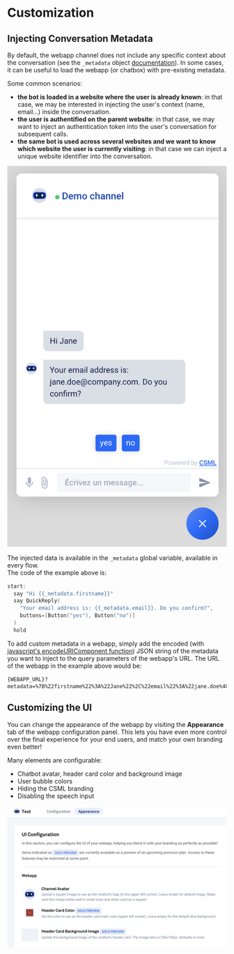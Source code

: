 # Customization

## Injecting Conversation Metadata

By default, the webapp channel does not include any specific context about the conversation \(see the `_metadata`  object [documentation](https://docs.csml.dev/language/memory/temporary-and-long-term-variables#user-context)\). In some cases, it can be useful to load the webapp \(or chatbox\) with pre-existing metadata.

Some common scenarios:

* **the bot is loaded in a website where the user is already known**: in that case, we may be interested in injecting the user's context \(name, email...\) inside the conversation.
* **the user is authentified on the parent website**: in that case, we may want to inject an authentication token into the user's conversation for subsequent calls.
* **the same bot is used across several websites and we want to know which website the user is currently visiting**: in that case we can inject a unique website identifier into the conversation.

![In this example, the chatbot already knows the user&apos;s email address and first name](../../.gitbook/assets/image%20%2870%29.png)

The injected data is available in the `_metadata` global variable, available in every flow.  
The code of the example above is:

```cpp
start:
  say "Hi {{_metadata.firstname}}"
  say QuickReply(
    "Your email address is: {{_metadata.email}}. Do you confirm?",
    buttons=[Button("yes"), Button("no")]
  )
  hold
```

To add custom metadata in a webapp, simply add the encoded \(with [javascript's encodeURIComponent function](https://developer.mozilla.org/en-US/docs/Web/JavaScript/Reference/Global_Objects/encodeURIComponent)\) JSON string of the metadata you want to inject to the query parameters of the webapp's URL. The URL of the webapp in the example above would be:

```text
{WEBAPP_URL}?metadata=%7B%22firstname%22%3A%22Jane%22%2C%22email%22%3A%22jane.doe%40company.com%22%7D
```

## Customizing the UI

You can change the appearance of the webapp by visiting the **Appearance** tab of the webapp configuration panel. This lets you have even more control over the final experience for your end users, and match your own branding even better!

Many elements are configurable:

* Chatbot avatar, header card color and background image
* User bubble colors
* Hiding the CSML branding
* Disabling the speech input

![](../../.gitbook/assets/image%20%2885%29.png)



